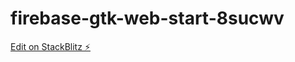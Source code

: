 # firebase-gtk-web-start-8sucwv

[Edit on StackBlitz ⚡️](https://stackblitz.com/edit/firebase-gtk-web-start-8sucwv)